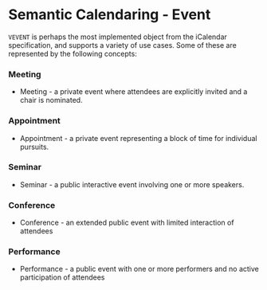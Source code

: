 # Semantic Calendaring - Event

`VEVENT` is perhaps the most implemented object from the iCalendar specification, and supports a variety of use
cases. Some of these are represented by the following concepts:

### Meeting

* Meeting - a private event where attendees are explicitly invited and a chair is nominated.

### Appointment

* Appointment - a private event representing a block of time for individual pursuits.

### Seminar

* Seminar - a public interactive event involving one or more speakers.

### Conference

* Conference - an extended public event with limited interaction of attendees

### Performance

* Performance - a public event with one or more performers and no active participation of attendees
